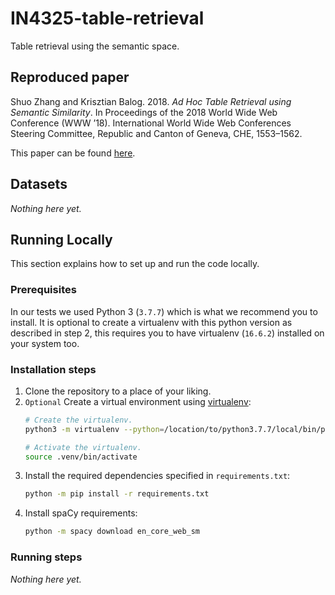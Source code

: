 # IN4325-table-retrieval
Table retrieval using the semantic space.

## Reproduced paper
Shuo Zhang and Krisztian Balog. 2018. *Ad Hoc Table Retrieval using Semantic Similarity*. In Proceedings of the 2018 World Wide Web Conference (WWW ’18). International World Wide Web Conferences Steering Committee, Republic and Canton of Geneva, CHE, 1553–1562.

This paper can be found [here](https://dl.acm.org/doi/abs/10.1145/3178876.3186067).

## Datasets

*Nothing here yet.*

## Running Locally

This section explains how to set up and run the code locally.

### Prerequisites

In our tests we used Python 3 (`3.7.7`) which is what we recommend you to
 install.
It is optional to create a virtualenv with this python version as described
 in step 2, this requires you to have virtualenv (`16.6.2`) installed on your
 system too.
 
### Installation steps

1. Clone the repository to a place of your liking.
2. `Optional` Create a virtual environment using
[virtualenv](https://virtualenv.pypa.io/en/stable/):
    ```bash
    # Create the virtualenv.
    python3 -m virtualenv --python=/location/to/python3.7.7/local/bin/python .venv

    # Activate the virtualenv.
    source .venv/bin/activate
    ```
3. Install the required dependencies specified in `requirements.txt`:
    ```bash
    python -m pip install -r requirements.txt
    ```
4. Install spaCy requirements:
    ```bash
   python -m spacy download en_core_web_sm
   ```

### Running steps

*Nothing here yet.*
